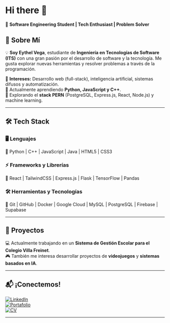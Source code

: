 
# Hi there 👋  

🚀 **Software Engineering Student | Tech Enthusiast | Problem Solver**  

## 🌟 Sobre Mí  
💡 **Soy Eythel Vega**, estudiante de **Ingeniería en Tecnologías de Software (ITS)** con una gran pasión por el desarrollo de software y la tecnología. Me gusta explorar nuevas herramientas y resolver problemas a través de la programación.  

🔹 **Intereses:** Desarrollo web (full-stack), inteligencia artificial, sistemas difusos y automatización.  
🔹 Actualmente aprendiendo **Python, JavaScript y C++**.  
🔹 Explorando el **stack PERN** (PostgreSQL, Express.js, React, Node.js) y machine learning.  

---

## 🛠️ Tech Stack  

### 🖥️ **Lenguajes**  
🔹 Python | C++ | JavaScript | Java | HTML5 | CSS3  

### ⚡ **Frameworks y Librerías**  
🔹 React | TailwindCSS | Express.js | Flask | TensorFlow | Pandas  

### 🛠️ **Herramientas y Tecnologías**  
🔹 Git | GitHub | Docker | Google Cloud | MySQL | PostgreSQL | Firebase | Supabase  

---

## 📂 Proyectos  
💻 Actualmente trabajando en un **Sistema de Gestión Escolar para el Colegio Villa Freinet**.  
🎮 También me interesa desarrollar proyectos de **videojuegos** y **sistemas basados en IA**.  

---

## 📬 ¡Conectemos!  
[![LinkedIn](https://img.shields.io/badge/LinkedIn-Perfil-blue?logo=linkedin)](https://www.linkedin.com/in/tu-perfil/)  
[![Portafolio](https://img.shields.io/badge/Portafolio-Web-orange?logo=web)](https://tu-portafolio.com)  
[![CV](https://img.shields.io/badge/CV-PDF-red?logo=adobe)](https://drive.google.com/tu-cv)  

---




<!--
**EythelVega/EythelVega** is a ✨ _special_ ✨ repository because its `README.md` (this file) appears on your GitHub profile.

Here are some ideas to get you started:

- 🔭 I’m currently working on ...
- 🌱 I’m currently learning ...
- 👯 I’m looking to collaborate on ...
- 🤔 I’m looking for help with ...
- 💬 Ask me about ...
- 📫 How to reach me: ...
- 😄 Pronouns: ...
- ⚡ Fun fact: ...
-->
